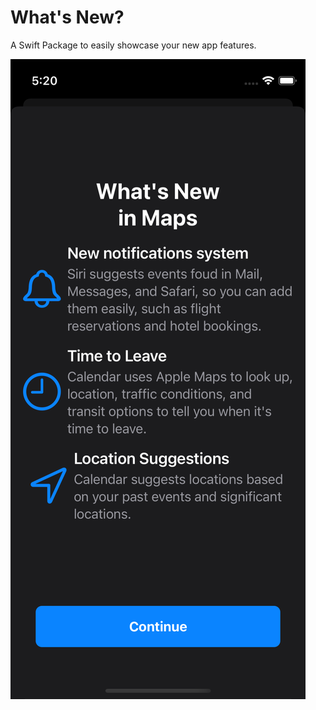 # What's New?

A Swift Package to easily showcase your new app features.

![Basic Prototype](https://github.com/AlfredoHernandez/WhatsNew/blob/main/assets/images/screen.png)
